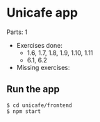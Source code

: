 Unicafe app
===========

Parts: 1


- Exercises done:
    - 1.6, 1.7, 1.8, 1.9, 1.10, 1.11
    - 6.1, 6.2
- Missing exercises:


## Run the app
```
$ cd unicafe/frontend
$ npm start
```